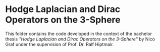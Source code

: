 # Hodge Laplacian and Dirac Operators on the 3-Sphere

This folder contains the code developed in the context of the bachelor thesis *"Hodge Laplacian and Dirac Operators on the 3-Sphere"* by Nico Graf under the supervision of Prof. Dr. Ralf Hiptmair.
